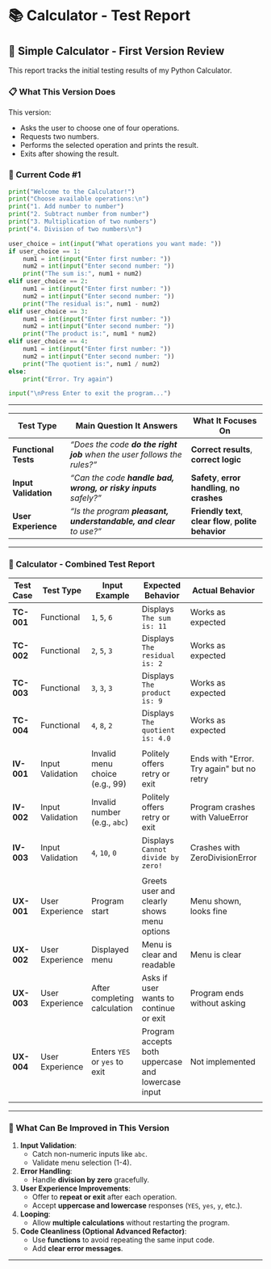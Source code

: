 # 📚 Calculator - Test Report

## 🧮 **Simple Calculator - First Version Review**
This report tracks the initial testing results of my Python Calculator.

### 📋 **What This Version Does**

This version:
- Asks the user to choose one of four operations.
- Requests two numbers.
- Performs the selected operation and prints the result.
- Exits after showing the result.

### 🔧 Current Code #1
```python
print("Welcome to the Calculator!")
print("Choose available operations:\n")
print("1. Add number to number")
print("2. Subtract number from number")
print("3. Multiplication of two numbers")
print("4. Division of two numbers\n")

user_choice = int(input("What operations you want made: "))
if user_choice == 1:
    num1 = int(input("Enter first number: "))
    num2 = int(input("Enter second number: "))
    print("The sum is:", num1 + num2)
elif user_choice == 2:
    num1 = int(input("Enter first number: "))
    num2 = int(input("Enter second number: "))
    print("The residual is:", num1 - num2)
elif user_choice == 3:
    num1 = int(input("Enter first number: "))
    num2 = int(input("Enter second number: "))
    print("The product is:", num1 * num2)
elif user_choice == 4:
    num1 = int(input("Enter first number: "))
    num2 = int(input("Enter second number: "))
    print("The quotient is:", num1 / num2)
else: 
    print("Error. Try again")

input("\nPress Enter to exit the program...")
```

---

| **Test Type**        | **Main Question It Answers**                                            | **What It Focuses On**                                 |
| -------------------- | ----------------------------------------------------------------------- | ------------------------------------------------------ |
| **Functional Tests** | *“Does the code **do the right job** when the user follows the rules?”* | **Correct results**, **correct logic**                 |
| **Input Validation** | *“Can the code **handle bad, wrong, or risky inputs** safely?”*         | **Safety**, **error handling**, **no crashes**         |
| **User Experience**  | *“Is the program **pleasant, understandable, and clear** to use?”*      | **Friendly text**, **clear flow**, **polite behavior** |

---
### 🔨 Calculator - Combined Test Report

| **Test Case** | **Test Type**         | **Input Example**            | **Expected Behavior**                                   | **Actual Behavior**               | **Status** | **Notes** |
|--------------|-----------------------|------------------------------|---------------------------------------------------------|-----------------------------------|-----------|----------|
| **TC-001**   | Functional             | `1`, `5`, `6`                 | Displays `The sum is: 11`                                | Works as expected                 | ✅ Pass    |          |
| **TC-002**   | Functional             | `2`, `5`, `3`                 | Displays `The residual is: 2`                            | Works as expected                 | ✅ Pass    |          |
| **TC-003**   | Functional             | `3`, `3`, `3`                 | Displays `The product is: 9`                             | Works as expected                 | ✅ Pass    |          |
| **TC-004**   | Functional             | `4`, `8`, `2`                 | Displays `The quotient is: 4.0`                          | Works as expected                 | ✅ Pass    |          |
|              |                       |                              |                                                         |                                   |           |          |
| **IV-001**   | Input Validation       | Invalid menu choice (e.g., 99) | Politely offers retry or exit                           | Ends with "Error. Try again" but no retry | ❌ Fail    | Needs retry loop |
| **IV-002**   | Input Validation       | Invalid number (e.g., `abc`)  | Politely offers retry or exit                           | Program crashes with ValueError   | ❌ Fail    | Needs input validation and retry |
| **IV-003**   | Input Validation       | `4`, `10`, `0`                | Displays `Cannot divide by zero!`                        | Crashes with ZeroDivisionError    | ❌ Fail    | Needs zero check  |
|              |                       |                              |                                                         |                                   |           |          |
| **UX-001**   | User Experience        | Program start                | Greets user and clearly shows menu options               | Menu shown, looks fine            | ✅ Pass    | -        |
| **UX-002**   | User Experience        | Displayed menu               | Menu is clear and readable                              | Menu is clear                     | ✅ Pass    | -        |
| **UX-003**   | User Experience        | After completing calculation  | Asks if user wants to continue or exit                   | Program ends without asking       | ❌ Fail    | Add repeat prompt |
| **UX-004**   | User Experience        | Enters `YES` or `yes` to exit | Program accepts both uppercase and lowercase input      | Not implemented                   | ⚠️ To Do   | Add .lower() normalization |
|              |                       |                              |                                                         |                                   |           |          |

---

### 🚧 What Can Be Improved in This Version

1. **Input Validation**:
    - Catch non-numeric inputs like `abc`.
    - Validate menu selection (1-4).
2. **Error Handling**:
    - Handle **division by zero** gracefully.
3. **User Experience Improvements**:
    - Offer to **repeat or exit** after each operation.
    - Accept **uppercase and lowercase** responses (`YES`, `yes`, `y`, etc.).
4. **Looping**:
    - Allow **multiple calculations** without restarting the program.
5. **Code Cleanliness (Optional Advanced Refactor)**:
    - Use **functions** to avoid repeating the same input code.
    - Add **clear error messages**.

---
